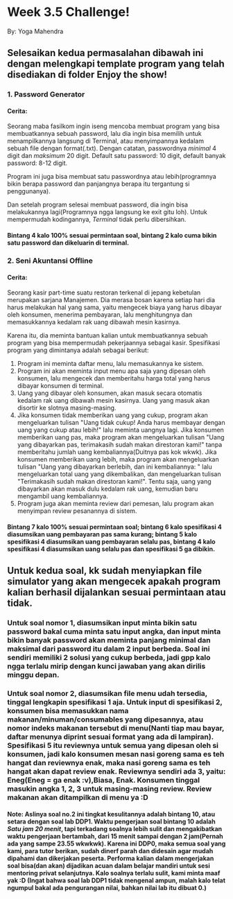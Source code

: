 # Week 3.5 Challenge!
By: Yoga Mahendra

## Selesaikan kedua permasalahan dibawah ini dengan melengkapi template program yang telah disediakan di folder Enjoy the show!

### 1. Password Generator
#### Cerita:
Seorang maba fasilkom ingin iseng mencoba membuat program yang bisa membuatkannya sebuah password, lalu dia ingin bisa memilih untuk menampilkannya langsung di Terminal, atau menyimpannya kedalam sebuah file dengan format(.txt). Dengan catatan, passwordnya *minimal* 4 digit dan *maksimum* 20 digit. Default satu password: 10 digit, default banyak password: 8-12 digit.

Program ini juga bisa membuat satu passwordnya atau lebih(programnya bikin berapa password dan panjangnya berapa itu tergantung si penggunanya).

Dan setelah program selesai membuat password, dia ingin bisa melakukannya lagi(Programnya ngga langsung ke exit gitu loh). Untuk mempermudah kodingannya, *Terminal* tidak perlu dibersihkan.

#### Bintang 4 kalo 100% sesuai permintaan soal, bintang 2 kalo cuma bikin satu password dan dikeluarin di terminal.

### 2. Seni Akuntansi Offline
#### Cerita:

Seorang kasir part-time suatu restoran terkenal di jepang kebetulan merupakan sarjana Manajemen. Dia merasa bosan karena setiap hari dia harus melakukan hal yang sama, yaitu mengecek biaya yang harus dibayar oleh konsumen, menerima pembayaran, lalu menghitungnya dan memasukkannya kedalam rak uang dibawah mesin kasirnya.

Karena itu, dia meminta bantuan kalian untuk membuatkannya sebuah program yang bisa mempermudah pekerjaannya sebagai kasir. Spesifikasi program yang dimintanya adalah sebagai berikut:
1. Program ini meminta daftar menu, lalu memasukannya ke sistem.
2. Program ini akan meminta input menu apa saja yang dipesan oleh konsumen, lalu mengecek dan memberitahu harga total yang harus dibayar konsumen di terminal.
3. Uang yang dibayar oleh konsumen, akan masuk secara otomatis kedalam rak uang dibawah mesin kasirnya. Uang yang masuk akan disortir ke slotnya masing-masing.
4. Jika konsumen tidak memberikan uang yang cukup, program akan mengeluarkan tulisan "Uang tidak cukup! Anda harus membayar dengan uang yang cukup atau lebih!" lalu meminta uangnya lagi. Jika konsumen memberikan uang pas, maka program akan mengeluarkan tulisan "Uang yang dibayarkan pas, terimakasih sudah makan direstoran kami!" tanpa memberitahu jumlah uang kembaliannya(Duitnya pas kok wkwk). Jika konsumen memberikan uang lebih, maka program akan mengeluarkan  tulisan "Uang yang dibayarkan berlebih, dan ini kembaliannya: " lalu mengeluarkan total uang yang dikembalikan, dan mengeluarkan tulisan "Terimakasih sudah makan direstoran kami!". Tentu saja, uang yang dibayarkan akan masuk dulu kedalam rak uang, kemudian baru mengambil uang kembaliannya.
5. Program juga akan meminta review dari pemesan, lalu program akan menyimpan review pesanannya di sistem.

#### Bintang 7 kalo 100% sesuai permintaan soal; bintang 6 kalo spesifikasi 4 diasumsikan uang pembayaran pas sama kurang; bintang 5 kalo spesifikasi 4 diasumsikan uang pembayaran selalu pas, bintang 4 kalo spesifikasi 4 diasumsikan uang selalu pas dan spesifikasi 5 ga dibikin.

## Untuk kedua soal, kk sudah menyiapkan file simulator yang akan mengecek apakah program kalian berhasil dijalankan sesuai permintaan atau tidak.
### Untuk soal nomor 1, diasumsikan input minta bikin satu password bakal cuma minta satu input angka, dan input minta bikin banyak password akan meminta panjang minimal dan maksimal dari password itu dalam 2 input berbeda. Soal ini sendiri memiliki 2 solusi yang cukup berbeda, jadi gpp kalo ngga terlalu mirip dengan kunci jawaban yang akan dirilis minggu depan.
### Untuk soal nomor 2, diasumsikan file menu udah tersedia, tinggal lengkapin spesifikasi 1 aja. Untuk input di spesifikasi 2, konsumen bisa memasukkan nama makanan/minuman/consumables yang dipesannya, atau nomor indeks makanan tersebut di menu(Nanti tiap mau bayar, daftar menunya diprint sesuai format yang ada di lampiran). Spesifikasi 5 itu reviewnya untuk semua yang dipesan oleh si konsumen, jadi kalo konsumen mesan nasi goreng sama es teh hangat dan reviewnya enak, maka nasi goreng sama es teh hangat akan dapat review enak. Reviewnya sendiri ada 3, yaitu: Eneg(Eneg = ga enak :v),Biasa, Enak. Konsumen tinggal masukin angka 1, 2, 3 untuk masing-masing review. Review makanan akan ditampilkan di menu ya :D

#### Note: Aslinya soal no.2 ini tingkat kesulitannya adalah bintang 10, atau setara dengan soal lab DDP1. Waktu pengerjaan soal bintang 10 adalah *Satu jam 20 menit*, tapi terkadang soalnya lebih sulit dan mengakibatkan waktu pengerjaan bertambah, dari 15 menit sampai dengan 2 jam(Pernah ada yang sampe 23.55 wkwkwk). Karena ini DDP0, maka semua soal yang kami, para tutor berikan, sudah dinerf parah dan didesain agar mudah dipahami dan dikerjakan peserta. Performa kalian dalam mengerjakan soal bisa(dan akan) dijadikan acuan dalam belajar mandiri untuk sesi mentoring privat selanjutnya. Kalo soalnya terlalu sulit, kami minta maaf yak :D (Ingat bahwa soal lab DDP1 tidak mengenal ampun, malah kalo telat ngumpul bakal ada pengurangan nilai, bahkan nilai lab itu dibuat 0.)
